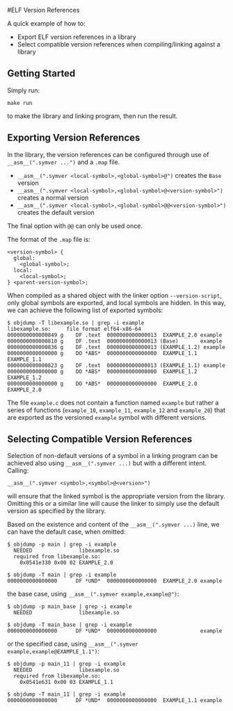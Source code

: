 #ELF Version References

A quick example of how to:

* Export ELF version references in a library
* Select compatible version references when compiling/linking against a library

## Getting Started

Simply run:

`make run`

to make the library and linking program, then run the result.

## Exporting Version References

In the library, the version references can be configured through use of `__asm__(".symver ...")` and a `.map` file.

* `__asm__(".symver <local-symbol>,<global-symbol>@")` creates the `Base` version
* `__asm__(".symver <local-symbol>,<global-symbol>@<version-symbol>")` creates a normal version
* `__asm__(".symver <local-symbol>,<global-symbol>@@<version-symbol>")` creates the default version

The final option with `@@` can only be used once.

The format of the `.map` file is:

```
<version-symbol> {
  global:
    <global-symbol>;
  local:
    <local-symbol>;
} <parent-version-symbol>;
```

When compiled as a shared object with the linker option `--version-script`, only global symbols are exported, and local symbols are hidden. In this way, we can achieve the following list of exported symbols:

```
$ objdump -T libexample.so | grep -i example
libexample.so:     file format elf64-x86-64
0000000000000849 g    DF .text	0000000000000013  EXAMPLE_2.0 example
0000000000000810 g    DF .text	0000000000000013 (Base)       example
0000000000000836 g    DF .text	0000000000000013 (EXAMPLE_1.2) example
0000000000000000 g    DO *ABS*	0000000000000000  EXAMPLE_1.1 EXAMPLE_1.1
0000000000000823 g    DF .text	0000000000000013 (EXAMPLE_1.1) example
0000000000000000 g    DO *ABS*	0000000000000000  EXAMPLE_1.2 EXAMPLE_1.2
0000000000000000 g    DO *ABS*	0000000000000000  EXAMPLE_2.0 EXAMPLE_2.0
```

The file `example.c` does not contain a function named `example` but rather a series of functions (`example_10`, `example_11`, `example_12` and `example_20`) that are exported as the versioned `example` symbol with different versions.

## Selecting Compatible Version References

Selection of non-default versions of a symbol in a linking program can be achieved also using `__asm__(".symver ...)` but with a different intent. Calling:

`__asm__(".symver <symbol>,<symbol>@<version>")`

will ensure that the linked symbol is the appropriate version from the library. Omitting this or a similar line will cause the linker to simply use the default version as specified by the library.

Based on the existence and content of the `__asm__(".symver ...)` line, we can have the default case, when omitted:

```
$ objdump -p main | grep -i example
  NEEDED               libexample.so
  required from libexample.so:
    0x0541e330 0x00 02 EXAMPLE_2.0
```

```
$ objdump -T main | grep -i example
0000000000000000      DF *UND*	0000000000000000  EXAMPLE_2.0 example
```

the base case, using `__asm__(".symver example,example@")`:

```
$ objdump -p main_base | grep -i example
  NEEDED               libexample.so
```

```
$ objdump -T main_base | grep -i example
0000000000000000      DF *UND*	0000000000000000              example
```

or the specified case, using `__asm__(".symver example,example@EXAMPLE_1.1")`:

```
$ objdump -p main_11 | grep -i example
  NEEDED               libexample.so
  required from libexample.so:
    0x0541e631 0x00 03 EXAMPLE_1.1
```

```
$ objdump -T main_11 | grep -i example
0000000000000000      DF *UND*	0000000000000000  EXAMPLE_1.1 example
```
